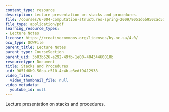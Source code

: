 ```yaml
---
content_type: resource
description: Lecture presentation on stacks and procedures.
file: /courses/6-004-computation-structures-spring-2009/9051d6b950cac5104c4be3edf9412938_MIT6_004s09_lec13.pdf
file_type: application/pdf
learning_resource_types:
- Lecture Notes
license: https://creativecommons.org/licenses/by-nc-sa/4.0/
ocw_type: OCWFile
parent_title: Lecture Notes
parent_type: CourseSection
parent_uid: 3b03b526-e292-49fb-1e00-40434460010b
resourcetype: Document
title: Stacks and Procedures
uid: 9051d6b9-50ca-c510-4c4b-e3edf9412938
video_files:
  video_thumbnail_file: null
video_metadata:
  youtube_id: null
---
```

Lecture presentation on stacks and procedures.